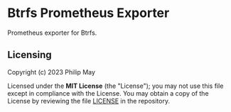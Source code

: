 # Btrfs Prometheus Exporter
Prometheus exporter for Btrfs.

## Licensing

Copyright (c) 2023 Philip May

Licensed under the **MIT License** (the "License"); you may not use this file except in compliance with the License.
You may obtain a copy of the License by reviewing the file
[LICENSE](https://github.com/PhilipMay/btrfs-prom-exporter/blob/main/LICENSE) in the repository.
